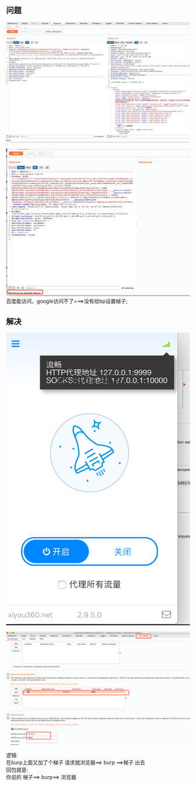 
## 问题
![img.png](img.png)

![img_1.png](img_1.png)
百度能访问，google访问不了===>没有给bp设置梯子;

## 解决
![img_2.png](img_2.png)

![img_3.png](img_3.png)

逻辑: <br>
在burp上面又加了个梯子 请求就浏览器==> burp ==>梯子 出去 <br>
回包就是: <br>
你说的 梯子==> burp==> 浏览器 <br>